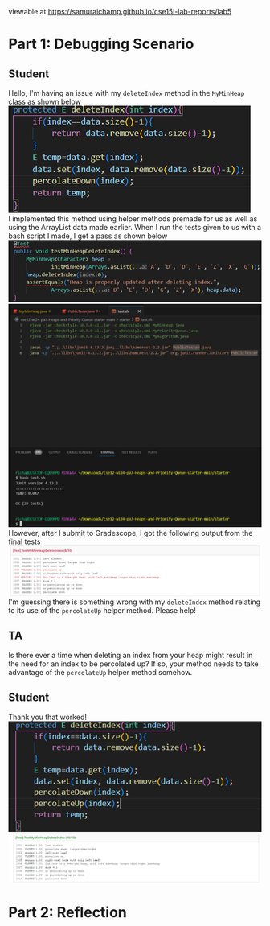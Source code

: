 viewable at https://samuraichamp.github.io/cse15l-lab-reports/lab5
# Part 1: Debugging Scenario
## Student
Hello, I'm having an issue with my `deleteIndex` method in the `MyMinHeap` class as shown below<br>
![Image](code.png)<br>
I implemented this method using helper methods premade for us as well as using the ArrayList data made earlier. When I run the tests given to us with a bash script I made, I get a pass as shown below<br>
![Image](test.png)<br>
![Image](bash.png)<br>
However, after I submit to Gradescope, I got the following output from the final tests<br>
![Image](result.png)<br>
I'm guessing there is something wrong with my `deleteIndex` method relating to its use of the `percolateUp` helper method. Please help!
## TA
Is there ever a time when deleting an index from your heap might result in the need for an index to be percolated up? If so, your method needs to take advantage of the `percolateUp` helper method somehow.
## Student
Thank you that worked!<br>
![Image](newCode.png)<br>
![Image](newResult.png)<br>
# Part 2: Reflection
